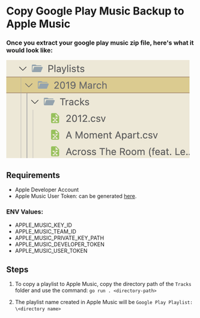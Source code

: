 # Copy Google Play Music Backup to Apple Music

### Once you extract your google play music zip file, here's what it would look like:
![alt text](image.png)

## Requirements
- Apple Developer Account
- Apple Music User Token: can be generated [here](https://shivz3232.github.io/apple-music-user-token-generator/).
### ENV Values:
- APPLE_MUSIC_KEY_ID
- APPLE_MUSIC_TEAM_ID
- APPLE_MUSIC_PRIVATE_KEY_PATH
- APPLE_MUSIC_DEVELOPER_TOKEN
- APPLE_MUSIC_USER_TOKEN


## Steps
1. To copy a playlist to Apple Music, copy the directory path of the `Tracks` folder and use the command:
`go run . <directory-path>`

2. The playlist name created in Apple Music will be `Google Play Playlist: \<directory name>`
